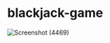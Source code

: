 # blackjack-game

![Screenshot (4469)](https://user-images.githubusercontent.com/98692376/193461725-38972e4f-710c-4a7f-804e-b4e04be298aa.png)
